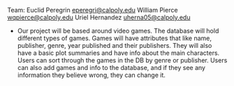 Team:
Euclid Peregrin eperegri@calpoly.edu
William Pierce wqpierce@calpoly.edu
Uriel Hernandez uherna05@calpoly.edu 

- Our project will be based around video games. The database will hold different types of games. Games will have attributes that like name, publisher, genre, year published and their publishers. They will also have a basic plot summaries and have info about the main characters. Users can sort through the games in the DB by genre or publisher. Users can also add games and info to the database, and if they see any information they believe wrong, they can change it. 
